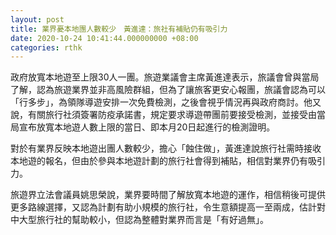 ```yaml
---
layout: post
title: 業界憂本地團人數較少　黃進達：旅社有補貼仍有吸引力
date: 2020-10-24 10:41:44.000000000 +08:00
categories: rthk
---
```


政府放寬本地遊至上限30人一團。旅遊業議會主席黃進達表示，旅議會曾與當局了解，認為旅遊業界並非高風險群組，但為了讓旅客更安心報團，旅議會認為可以「行多步」，為領隊導遊安排一次免費檢測，之後會視乎情況再與政府商討。他又說，有關旅行社須簽署防疫承諾書，規定要求導遊帶團前要接受檢測，並接受由當局宣布放寬本地遊人數上限的當日、即本月20日起進行的檢測證明。

對於有業界反映本地遊出團人數較少，擔心「蝕住做」，黃進達說旅行社需時接收本地遊的報名，但由於參與本地遊計劃的旅行社會得到補貼，相信對業界仍有吸引力。

旅遊界立法會議員姚思榮說，業界要時間了解放寬本地遊的運作，相信稍後可提供更多路線選擇，又認為計劃有助小規模的旅行社，令生意額提高一至兩成，估計對中大型旅行社的幫助較小，但認為整體對業界而言是「有好過無」。
